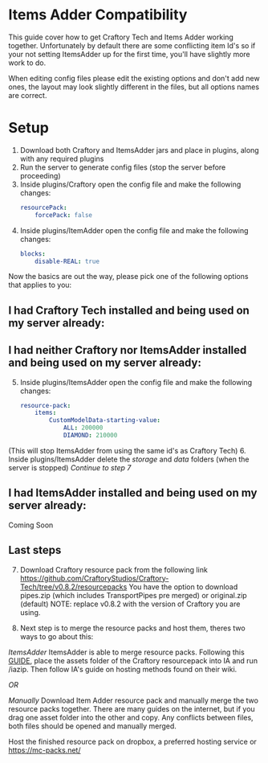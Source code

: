 # Items Adder Compatibility
This guide cover how to get Craftory Tech and Items Adder working together. 
Unfortunately by default there are some conflicting item Id's so if your not setting ItemsAdder up for the first time, you'll have slightly more work to do.

When editing config files please edit the existing options and don't add new ones, the layout may look slightly different in the files, but all options names are correct.

# Setup
1. Download both Craftory and ItemsAdder jars and place in plugins, along with any required plugins
2. Run the server to generate config files (stop the server before proceeding)
3. Inside plugins/Craftory open the config file and make the following changes:
    ```yml
    resourcePack:
        forcePack: false
    ```
4. Inside plugins/ItemAdder open the config file and make the following changes:
    ```yml
    blocks:
        disable-REAL: true
    ```

Now the basics are out the way, please pick one of the following options that applies to you:


## I had Craftory Tech installed and being used on my server already:
## I had neither Craftory nor ItemsAdder installed and being used on my server already:
5. Inside plugins/ItemsAdder open the config file and make the following changes:
    ```yml
    resource-pack:
        items:
            CustomModelData-starting-value:
                ALL: 200000
                DIAMOND: 210000
    ```
(This will stop ItemsAdder from using the same id's as Craftory Tech)
6. Inside plugins/ItemsAdder delete the *storage* and *data* folders (when the server is stopped)
*Continue to step 7*

## I had ItemsAdder installed and being used on my server already:
Coming Soon



## Last steps
7. Download Craftory resource pack from the following link https://github.com/CraftoryStudios/Craftory-Tech/tree/v0.8.2/resourcepacks
You have the option to download pipes.zip (which includes TransportPipes pre merged) or original.zip (default)
NOTE: replace v0.8.2 with the version of Craftory you are using. 

8. Next step is to merge the resource packs and host them, theres two ways to go about this:

*ItemsAdder*
ItemsAdder is able to merge resource packs. Following this [GUIDE](https://itemsadder.devs.beer/plugin-usage/merge-resourcepacks), place the assets folder of the Craftory resourcepack into IA and run /iazip. 
Then follow IA's guide on hosting methods found on their wiki.

*OR*

*Manually*
Download Item Adder resource pack and manually merge the two resource packs together. There are many guides on the internet, but if you drag one asset folder into the other and copy. Any conflicts between files, both files should be opened and manually merged.

Host the finished resource pack on dropbox, a preferred hosting service or https://mc-packs.net/